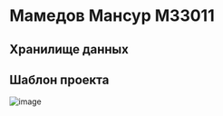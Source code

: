# Мамедов Мансур М33011
## Хранилище данных

## Шаблон проекта
![image](https://user-images.githubusercontent.com/72014699/190971125-e2c26e42-79bb-41b4-a0a2-003e5d92d024.png)
